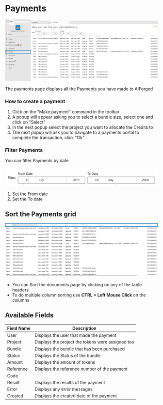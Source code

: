 # Payments

![](<assets/image (17) (1) (1).png>)

The payments page displays all the Payments you have made to AIForged

### How to create a payment

1. Click on the "Make payment" command in the toolbar
2. A popup will appear asking you to select a bundle size, select one and click on "Select"
3. In the next popup select the project you want to allocate the Credits to
4. The next popup will ask you to navigate to a payments portal to complete the transaction, click "Ok"

### Filter Payments

You can filter Payments by date

![](<assets/image (22) (1).png>)

1. Set the From date
2. Set the To date

## Sort the Payments grid

![](<assets/image (9) (1).png>)

* You can Sort the documents page by clicking on any of the table headers
* To do multiple column sorting use **CTRL + Left Mouse Click** on the columns

## Available Fields

| Field Name | Description                                       |
| ---------- | ------------------------------------------------- |
| User       | Displays the user that made the payment           |
| Project    | Displays the project the tokens were assigned too |
| Bundle     | Displays the bundle that has been purchased       |
| Status     | Displays the Status of the bundle                 |
| Amount     | Displays the amount of tokens                     |
| Reference  | Displays the reference number of the payment      |
| Code       |                                                   |
| Result     | Displays the results of the payment               |
| Error      | Displays any error messages                       |
| Created    | Displays the created date of the payment          |
